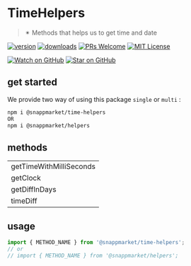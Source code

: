 # TimeHelpers
> ✴ Methods that helps us to get time and date

[![version](https://img.shields.io/npm/v/@snappmarket/time-helpers.svg?style=flat-square)](https://www.npmjs.com/package/@snappmarket/time-helpers)
[![downloads](https://img.shields.io/npm/dm/@snappmarket/time-helpers.svg?style=flat-square)](http://www.npmtrends.com/@snappmarket/time-helpers)
[![PRs Welcome](https://img.shields.io/badge/PRs-welcome-brightgreen.svg?style=flat-square)](http://makeapullrequest.com)
[![MIT License](https://img.shields.io/npm/l/@snappmarket/time-helpers.svg?style=flat-square)](https://github.com/snappmarket/frontend-toolbox/tree/master/packages/useDidUpdateEffect/blob/master/LICENSE.md)

[![Watch on GitHub](https://img.shields.io/github/watchers/snappmarket/frontend-toolbox.svg?style=social)](https://github.com/snappmarket/frontend-toolbox/watchers)
[![Star on GitHub](https://img.shields.io/github/stars/snappmarket/frontend-toolbox.svg?style=social)](https://github.com/snappmarket/frontend-toolbox/stargazers)

## get started
We provide two way of using this package `single` or `multi` :
```bash
npm i @snappmarket/time-helpers
OR
npm i @snappmarket/helpers
```

## methods
|        |
| ------ |
| getTimeWithMilliSeconds                                                 |
| getClock                                                 |
| getDiffInDays                                                 |
| timeDiff                                                 |


## usage
```javascript
import { METHOD_NAME } from '@snappmarket/time-helpers';
// or
// import { METHOD_NAME } from '@snappmarket/helpers';
```
